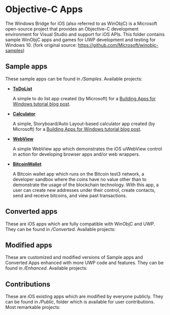 # Objective-C Apps
The Windows Bridge for iOS (also referred to as WinObjC) is a Microsoft open-source project that provides an Objective-C development environment for Visual Studio and support for iOS APIs. This folder contains sample WinObjC apps and games for UWP development and testing for Windows 10. (fork original source: https://github.com/Microsoft/winobjc-samples)

## Sample apps
These sample apps can be found in */Samples*. Available projects:
- [**ToDoList**](/Samples/ToDoList)

  A simple to do list app created (by Microsoft) for a [Building Apps for Windows tutorial blog post](https://blogs.windows.com/buildingapps/2016/01/20/building-a-simple-app-with-the-windows-bridge-for-ios/).

- [**Calculator**](/Samples/Calculator)

  A simple, Storyboard/Auto Layout-based calculator app created (by Microsoft) for a [Building Apps for Windows tutorial blog post](https://blogs.windows.com/buildingapps/2016/02/18/using-the-ios-bridge-to-bring-storyboards-and-auto-layout-to-windows-10/).
  
- [**WebView**](Samples/WebView)

  A simple WebView app which demonstrates the iOS uiWebView control in action for developing browser apps and/or web wrappers.

- [**BitcoinWallet**](/Samples/BitcoinWallet)

  A Bitcoin wallet app which runs on the Bitcoin test3 network, a developer sandbox where the coins have no value other than to demonstrate the usage of the blockchain technology. With this app, a user can create new addresses under their control, create contacts, send and receive bitcoins, and view past transactions.

## Converted apps
These are iOS apps which are fully compatible with WinObjC and UWP. They can be found in */Converted*. Available projects:

## Modified apps
These are customized and modified versions of Sample apps and Converted Apps enhanced with more UWP code and features. They can be found in */Enhanced*. Available projects:

## Contributions
These are iOS existing apps which are modified by everyone publicly. They can be found in */Public*, folder which is available for user contributions. Most remarkable projects:

